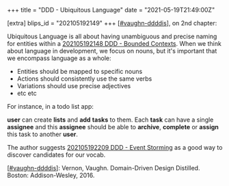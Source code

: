 +++
title = "DDD - Ubiquitous Language"
date = "2021-05-19T21:49:00Z"

[extra]
blips_id = "202105192149"
+++
[[#vaughn-ddddis](/blips/tags/vaughn-ddddis)], on 2nd chapter:

Ubiquitous Language is all about having unambiguous and precise naming for entities within a [202105192148 DDD - Bounded Contexts](/blips/202105192148-ddd---bounded-contexts). When we think about language in development, we focus on nouns, but it's important that we encompass language as a whole:

- Entities should be mapped to specific nouns
- Actions should consistently use the same verbs
- Variations should use precise adjectives
- etc etc

For instance, in a todo list app:

**user** can create **lists** and **add** **tasks** to them. Each **task** can have a single **assignee** and this **assignee** should be able to **archive**, **complete** or **assign** this task to another **user**.

The author suggests [202105192209 DDD - Event Storming](/blips/202105192209-ddd---event-storming) as a good way to discover candidates for our vocab.

[[#vaughn-ddddis](/blips/tags/vaughn-ddddis)]: Vernon, Vaughn. Domain-Driven Design Distilled. Boston: Addison-Wesley, 2016.
